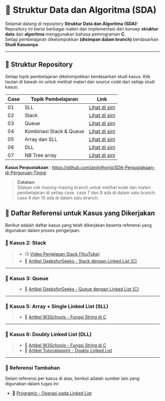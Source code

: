 # 📘 Struktur Data dan Algoritma (SDA)

Selamat datang di repository **Struktur Data dan Algoritma (SDA)**!   
Repository ini berisi berbagai materi dan implementasi dari konsep **struktur data** dan **algoritma** menggunakan bahasa pemrograman **C**.  
Setiap pembelajaran dikelompokkan **(disimpan dalam branch)** berdasarkan **Studi Kasusnya**.

---

## 📂 **Struktur Repository**
Setiap topik pembelajaran dikelompokkan berdasarkan studi kasus. Klik tautan di bawah ini untuk melihat materi dan source code dari setiap studi kasus:

| Case | Topik Pembelajaran | Link |
|--------|--------------------|------|
| 01 | SLL | [Lihat di sini](https://github.com/andythoriq/SDA/tree/studi-kasus-01) |
| 02 | Stack | [Lihat di sini](https://github.com/andythoriq/SDA/tree/studi-kasus-02) |
| 03 | Queue | [Lihat di sini](https://github.com/andythoriq/SDA/tree/studi-kasus-03) |
| 04 | Kombinasi Stack & Queue | [Lihat di sini](https://github.com/andythoriq/SDA/tree/studi-kasus-04) |
| 05 | Array dan SLL | [Lihat di sini](https://github.com/andythoriq/SDA/tree/studi-kasus-05) |
| 06 | DLL | [Lihat di sini](https://github.com/andythoriq/SDA/tree/studi-kasus-06) |
| 07 | NB Tree array | [Lihat di sini](https://github.com/andythoriq/SDA/tree/studi-kasus-07) |

**Kasus Perpustakaan** : https://github.com/andythoriq/SDA-Perpustakaan-di-Perguruan-Tinggi

> **Catatan:**  
> Silakan cek masing-masing branch untuk melihat kode dan materi pembelajaran di setiap case.
> case 7 dan 8 ada di dalam satu branch.
> case 9 dan 10 ada di dalam satu branch.

## 🔗 **Daftar Referensi untuk Kasus yang Dikerjakan**
Berikut adalah daftar kasus yang telah dikerjakan beserta referensi yang digunakan dalam proses pengerjaan:

### **📌 Kasus 2: Stack**
> - 📺 [Video Penjelasan Stack (YouTube)](https://www.youtube.com/watch?v=eEAQX2FzfKo)
> - 📖 [Artikel GeeksforGeeks - Stack dengan Linked List (C)](https://www.geeksforgeeks.org/stack-using-linked-list-in-c)

---

### **📌 Kasus 3: Queue**
> - 📖 [Artikel GeeksforGeeks - Queue dengan Linked List (C)](https://www.geeksforgeeks.org/queue-using-linked-list-in-c)

---

### **📌 Kasus 5: Array + Single Linked List (SLL)**

> - 📖 [Artikel W3Schools - Fungsi String di C](https://www.w3schools.com/c/c_strings_functions.php)

---

### **📌 Kasus 6: Doubly Linked List (DLL)**

> - 📖 [Artikel W3Schools - Fungsi String di C](https://www.w3schools.com/c/c_strings_functions.php)
> - 📖 [Artikel Tutorialspoint - Doubly Linked List](https://www.tutorialspoint.com/data_structures_algorithms/doubly_linked_list_algorithm.htm)

---

### **🔗 Referensi Tambahan**
Selain referensi per kasus di atas, berikut adalah sumber lain yang digunakan dalam tugas ini:
- 📖 [Programiz - Operasi pada Linked List](https://www.programiz.com/dsa/linked-list-operations)
